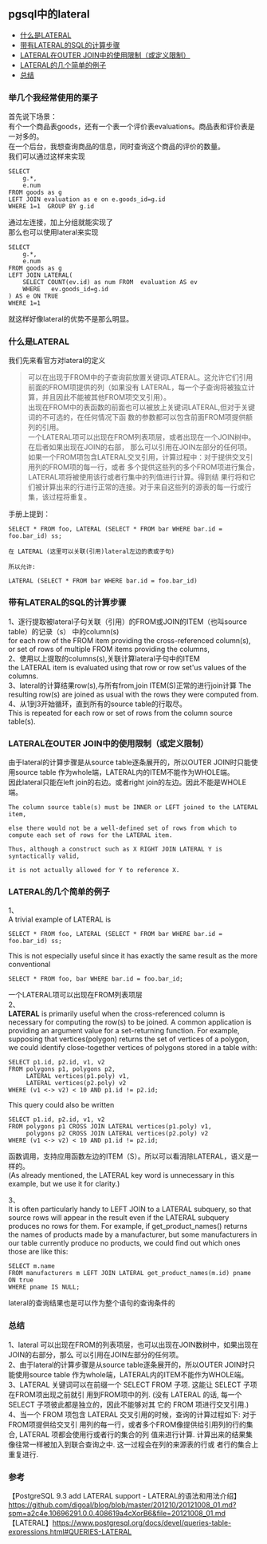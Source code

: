 ## pgsql中的lateral


- [什么是LATERAL](#%e4%bb%80%e4%b9%88%e6%98%afLATERAL)
- [带有LATERAL的SQL的计算步骤](#%e5%b8%a6%e6%9c%89LATERAL%e7%9a%84SQL%e7%9a%84%e8%ae%a1%e7%ae%97%e6%ad%a5%e9%aa%a4)
- [LATERAL在OUTER JOIN中的使用限制（或定义限制）](#LATERAL%e5%9c%a8OUTER+JOIN%e4%b8%ad%e7%9a%84%e4%bd%bf%e7%94%a8%e9%99%90%e5%88%b6%ef%bc%88%e6%88%96%e5%ae%9a%e4%b9%89%e9%99%90%e5%88%b6%ef%bc%89)
- [LATERAL的几个简单的例子](#LATERAL%e7%9a%84%e5%87%a0%e4%b8%aa%e7%ae%80%e5%8d%95%e7%9a%84%e4%be%8b%e5%ad%90)
- [总结](#%e6%80%bb%e7%bb%93)

### 举几个我经常使用的栗子
首先说下场景：  
有个一个商品表goods，还有一个表一个评价表evaluations。商品表和评价表是一对多的。  
在一个后台，我想查询商品的信息，同时查询这个商品的评价的数量。  
我们可以通过这样来实现
````
SELECT 
    g.*,
    e.num
FROM goods as g
LEFT JOIN evaluation as e on e.goods_id=g.id
WHERE 1=1  GROUP BY g.id
````
通过左连接，加上分组就能实现了  
那么也可以使用lateral来实现  
````
SELECT 
    g.*,
    e.num
FROM goods as g
LEFT JOIN LATERAL(
    SELECT COUNT(ev.id) as num FROM  evaluation AS ev 
    WHERE   ev.goods_id=g.id
) AS e ON TRUE
WHERE 1=1 
````
就这样好像lateral的优势不是那么明显。

### 什么是LATERAL

我们先来看官方对lateral的定义

> 可以在出现于FROM中的子查询前放置关键词LATERAL。这允许它们引用前面的FROM项提供的列（如果没有
> LATERAL，每一个子查询将被独立计算，并且因此不能被其他FROM项交叉引用）。  
> 出现在FROM中的表函数的前面也可以被放上关键词LATERAL,但对于关键词的不可选的，在任何情况下函
> 数的参数都可以包含前面FROM项提供额列的引用。  
> 一个LATERAL项可以出现在FROM列表项层，或者出现在一个JOIN树中。在后者如果出现在JOIN的右部，
> 那么可以引用在JOIN左部分的任何项。  
> 如果一个FROM项包含LATERAL交叉引用，计算过程中：对于提供交叉引用列的FROM项的每一行，或者
> 多个提供这些列的多个FROM项进行集合，LATERAL项将被使用该行或者行集中的列值进行计算。得到结
> 果行将和它们被计算出来的行进行正常的连接。对于来自这些列的源表的每一行或行集，该过程将重复。

手册上提到：
````
SELECT * FROM foo, LATERAL (SELECT * FROM bar WHERE bar.id = foo.bar_id) ss;    
  
在 LATERAL (这里可以关联(引用)lateral左边的表或子句)  
  
所以允许:   
  
LATERAL (SELECT * FROM bar WHERE bar.id = foo.bar_id)  
````

### 带有LATERAL的SQL的计算步骤

1、逐行提取被lateral子句关联（引用）的FROM或JOIN的ITEM（也叫source table）的记录（s）
中的column(s)  
for each row of the FROM item providing the cross-referenced column(s),  
or set of rows of multiple FROM items providing the columns,  
2、使用以上提取的columns(s),关联计算lateral子句中的ITEM  
the LATERAL item is evaluated using that row or row set'us values of the columns.  
3、lateral的计算结果row(s),与所有from,join ITEM(S)正常的进行join计算
The resulting row(s) are joined as usual with the rows they were computed from.  
4、从1到3开始循环，直到所有的source table的行取尽。  
This is repeated for each row or set of rows from the column source table(s).

### LATERAL在OUTER JOIN中的使用限制（或定义限制）
由于lateral的计算步骤是从source table逐条展开的，所以OUTER JOIN时只能使用source table
作为whole端，LATERAL内的ITEM不能作为WHOLE端。  
因此lateral只能在left join的右边。或者right join的左边。因此不能是WHOLE端。
````
The column source table(s) must be INNER or LEFT joined to the LATERAL item,   
  
else there would not be a well-defined set of rows from which to compute each set of rows for the LATERAL item.   
  
Thus, although a construct such as X RIGHT JOIN LATERAL Y is syntactically valid,   
  
it is not actually allowed for Y to reference X.  
````

### LATERAL的几个简单的例子

1、  
A trivial example of LATERAL is
````
SELECT * FROM foo, LATERAL (SELECT * FROM bar WHERE bar.id = foo.bar_id) ss;
````
This is not especially useful since it has exactly the same result as the more conventional
````
SELECT * FROM foo, bar WHERE bar.id = foo.bar_id;
````
一个LATERAL项可以出现在FROM列表项层  
 2、  
**LATERAL** is primarily useful when the cross-referenced column is necessary 
for computing the row(s) to be joined. A common application is providing an 
argument value for a set-returning function. For example, supposing that 
vertices(polygon) returns the set of vertices of a polygon, we could identify 
close-together vertices of polygons stored in a table with:

````
SELECT p1.id, p2.id, v1, v2
FROM polygons p1, polygons p2,
     LATERAL vertices(p1.poly) v1,
     LATERAL vertices(p2.poly) v2
WHERE (v1 <-> v2) < 10 AND p1.id != p2.id;
````
This query could also be written
````
SELECT p1.id, p2.id, v1, v2
FROM polygons p1 CROSS JOIN LATERAL vertices(p1.poly) v1,
     polygons p2 CROSS JOIN LATERAL vertices(p2.poly) v2
WHERE (v1 <-> v2) < 10 AND p1.id != p2.id;
````
函数调用，支持应用函数左边的ITEM（S）。所以可以看消除LATERAL，语义是一样的。  
(As already mentioned, the 
LATERAL key word is unnecessary in this example, but we use it for clarity.)

3、  
It is often particularly handy to LEFT JOIN to a LATERAL subquery, so that 
source rows will appear in the result even if the LATERAL subquery produces 
no rows for them. For example, if get_product_names() returns the names of 
products made by a manufacturer, but some manufacturers in our table currently
produce no products, we could find out which ones those are like this:
````
SELECT m.name
FROM manufacturers m LEFT JOIN LATERAL get_product_names(m.id) pname ON true
WHERE pname IS NULL;
````
lateral的查询结果也是可以作为整个语句的查询条件的

### 总结
1、lateral 可以出现在FROM的列表项层，也可以出现在JOIN数树中，如果出现在JOIN的右部分，那么
可以引用在JOIN左部分的任何项。  
2、由于lateral的计算步骤是从source table逐条展开的，所以OUTER JOIN时只能使用source table 
作为whole端，LATERAL内的ITEM不能作为WHOLE端。  
3、LATERAL 关键词可以在前缀一个 SELECT FROM 子项. 这能让 SELECT 子项在FROM项出现之前就引
用到FROM项中的列. (没有 LATERAL 的话, 每一个 SELECT 子项彼此都是独立的，因此不能够对其
它的 FROM 项进行交叉引用.)  
4、当一个 FROM 项包含 LATERAL 交叉引用的时候，查询的计算过程如下: 对于FROM项提供给交叉引
用列的每一行，或者多个FROM像提供给引用列的行的集合, LATERAL 项都会使用行或者行的集合的列
值来进行计算. 计算出来的结果集像往常一样被加入到联合查询之中. 这一过程会在列的来源表的行或
者行的集合上重复进行.

### 参考
【PostgreSQL 9.3 add LATERAL support - LATERAL的语法和用法介绍】https://github.com/digoal/blog/blob/master/201210/20121008_01.md?spm=a2c4e.10696291.0.0.408619a4cXorB6&file=20121008_01.md  
【LATERAL】https://www.postgresql.org/docs/devel/queries-table-expressions.html#QUERIES-LATERAL  





